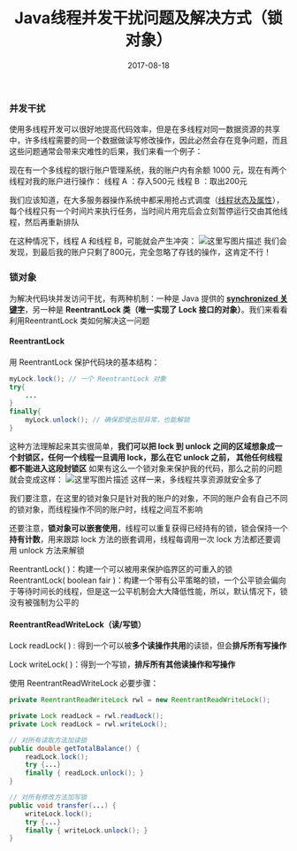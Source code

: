 ﻿---
layout: post
title: 'Java线程并发干扰问题及解决方式（锁对象）'
date: 2017-08-18
categories: 并发
tags: Java Thread 并发 线程
---
### 并发干扰
使用多线程开发可以很好地提高代码效率，但是在多线程对同一数据资源的共享中，许多线程需要的同一个数据做读写修改操作，因此必然会存在竞争问题，而且这些问题通常会带来灾难性的后果，我们来看一个例子：

现在有一个多线程的银行账户管理系统，我的账户内有余额 1000 元，现在有两个线程对我的账户进行操作：
线程 A ：存入500元
线程 B ：取出200元

我们应该知道，在大多服务器操作系统中都采用抢占式调度（[线程状态及属性](http://blog.csdn.net/baidu_32045201/article/details/77260143)），每个线程只有一个时间片来执行任务，当时间片用完后会立刻暂停运行交由其他线程，然后再重新排队

在这种情况下，线程 A 和线程 B，可能就会产生冲突：
![这里写图片描述](http://img.blog.csdn.net/20170818150411497?watermark/2/text/aHR0cDovL2Jsb2cuY3Nkbi5uZXQvYmFpZHVfMzIwNDUyMDE=/font/5a6L5L2T/fontsize/400/fill/I0JBQkFCMA==/dissolve/70/gravity/SouthEast)
我们会发现，到最后我的账户只剩了800元，完全忽略了存钱的操作，这肯定不行！
<br>
### 锁对象
为解决代码块并发访问干扰，有两种机制：一种是 Java 提供的 [**synchronized 关键字**](http://blog.csdn.net/baidu_32045201/article/details/77434996)，另一种是 **ReentrantLock 类（唯一实现了 Lock 接口的对象）**。我们来看看利用ReentrantLock 类如何解决这一问题
#### **ReentrantLock**
用 ReentrantLock 保护代码块的基本结构：

~~~java
myLock.lock(); // 一个 ReentrantLock 对象
try{
	...
}
finally{
	myLock.unlock(); // 确保即使出现异常，也能解锁
}
~~~
这种方法理解起来其实很简单，**我们可以把 lock 到 unlock 之间的区域想象成一个封锁区，任何一个线程一旦调用 lock，那么在它 unlock 之前， 其他任何线程都不能进入这段封锁区**
如果有这么一个锁对象来保护我的代码，那么之前的问题就会变成这样：
![这里写图片描述](http://img.blog.csdn.net/20170818150207247?watermark/2/text/aHR0cDovL2Jsb2cuY3Nkbi5uZXQvYmFpZHVfMzIwNDUyMDE=/font/5a6L5L2T/fontsize/400/fill/I0JBQkFCMA==/dissolve/70/gravity/SouthEast)
这样一来，多线程共享资源就安全多了

我们要注意，在这里的锁对象只是针对我的账户的对象，不同的账户会有自己不同的锁对象，而线程操作不同的账户时，线程之间互不影响

还要注意，**锁对象可以嵌套使用**，线程可以重复获得已经持有的锁，锁会保持一个**持有计数**，用来跟踪 lock 方法的嵌套调用，线程每调用一次 lock 方法都还要调用 unlock 方法来解锁

ReentrantLock( )：构建一个可以被用来保护临界区的可重入的锁
ReentrantLock( boolean fair )：构建一个带有公平策略的锁，一个公平锁会偏向于等待时间长的线程，但是这一公平机制会大大降低性能，所以，默认情况下，锁没有被强制为公平的

#### **ReentrantReadWriteLock（读/写锁）**
Lock readLock( ) : 得到一个可以被**多个读操作共用**的读锁，但会**排斥所有写操作**

Lock writeLock( )：得到一个写锁，**排斥所有其他读操作和写操作**

使用 ReentrantReadWriteLock 必要步骤：

~~~java
private ReentrantReadWriteLock rwl = new ReentrantReadWriteLock();

private Lock readLock = rwl.readLock();
private Lock readLock = rwl.writeLock();

// 对所有读取方法加读锁
public double getTotalBalance() {
	readLock.lock();
	try {...}
	finally { readLock.unlock(); }
}

// 对所有修改方法加写锁
public void transfer(...) {
	writeLock.lock();
	try {...}
	finally { writeLock.unlock(); }
}
~~~